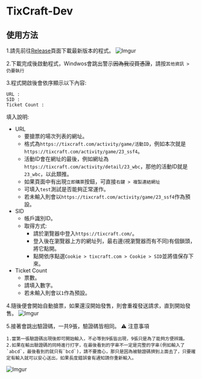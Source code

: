 # TixCraft-Dev

## 使用方法

1.請先前往[Release](https://github.com/AloneAlongLife/TixCraft-Dev/releases)頁面下載最新版本的程式。
![Imgur](https://i.imgur.com/ayEo9TC.png)

2.下載完成後啟動程式，Windwos會跳出警示~~因為我沒買憑證~~，請按`其他資訊 > 仍要執行`

3.程式開啟後會依序顯示以下內容:
```
URL :
SID :
Ticket Count :
```
填入說明:
 - URL
   - 要搶票的場次列表的網址。
   - 格式為`https://tixcraft.com/activity/game/活動ID`，例如本次就是`https://tixcraft.com/activity/game/23_ssf4`。
   - 活動ID會在網址的最後，例如網址為`https://tixcraft.com/activity/detail/23_wbc`，那他的活動ID就是`23_wbc`，以此類推。
   - 如果頁面中有出現`立即購票`按鈕，可直接`右鍵 > 複製連結網址`
   - 可填入`test`測試是否能夠正常運作。
   - 若未輸入則會以`https://tixcraft.com/activity/game/23_ssf4`作為預設。
 - SID
    - 帳戶識別ID。
    - 取得方式:
       - 請於瀏覽器中登入`https://tixcraft.com/`。
       - 登入後在瀏覽器上方的網址列，最右邊(視瀏覽器而有不同)有個鎖頭，將它點開。
       - 點開依序點選`Cookie > tixcraft.com > Cookie > SID`並將值保存下來。
 - Ticket Count
    - 票數。
    - 請填入數字。
    - 若未輸入則會以`1`作為預設。

4.隨後便會開始自動搶票，如果還沒開始發售，則會重複發送請求，直到開始發售。
![Imgur](https://i.imgur.com/0bBlbj0.png)

5.接著會跳出驗證碼，一共9張，驗證碼皆相同。
:warning: 注意事項
```warning
1.當第一張驗證碼出現後即可開始輸入，不必等到9張皆出現，9張只是為了能夠方便辨識。
2.如果在輸出驗證碼的同時進行打字，在最後看到的字串不一定是完整的字串(例如輸入了`abcd`，最後看到的就只有`bcd`)，請不要擔心，那只是因為被驗證碼擠到上面去了，只要確定有輸入就可以安心送出，如果長度錯誤會有通知請你重新輸入。
```
![Imgur](https://i.imgur.com/WDP7nQP.png)